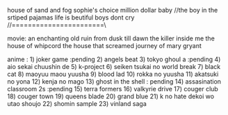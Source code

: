 house of sand and fog
sophie's choice
million dollar baby
//the boy in the srtiped pajamas
life is beutiful
boys dont cry
//=======================\\

movie:
an enchanting old ruin
from dusk till dawn
the killer inside me
the house of whipcord
the house that screamed
journey of mary gryant

anime : 
	1) joker game :pending
	2) angels beat
	3) tokyo ghoul a :pending
	4) aio sekai chuushin de
	5) k-project
	6) seiken tsukai no world break
	7) black cat
	8) maoyuu maou yuusha
	9) blood lad
	10) rokka no yuusha
	11) akatsuki no yona
	12) kenja no mago
	13) ghost in the shell : pending
	14) assasination classroom 2s :pending
	15) terra formers 
	16) valkyrie drive
	17) couger club
	18) couger town
	19) queens blade
	20) grand blue
	21) k no hate dekoi wo utao shoujo
	22) shomin sample
	23) vinland saga